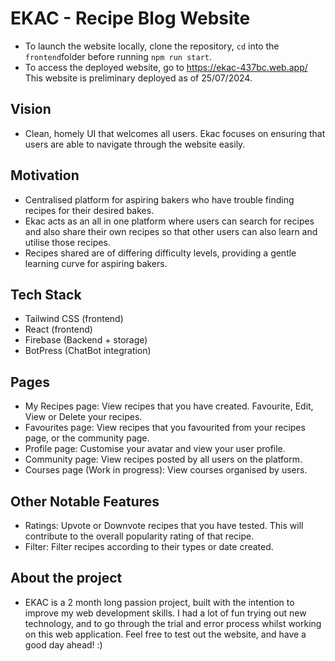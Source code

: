 # EKAC - Recipe Blog Website

* To launch the website locally, clone the repository, `cd` into the `frontend`folder before running `npm run start`. 
* To access the deployed website, go to https://ekac-437bc.web.app/ This website is preliminary deployed as of 25/07/2024. 

## Vision
* Clean, homely UI that welcomes all users. Ekac focuses on ensuring that users are able to navigate through the website easily.

## Motivation 
* Centralised platform for aspiring bakers who have trouble finding recipes for their desired bakes. 
* Ekac acts as an all in one platform where users can search for recipes and also share their own recipes so that other users can also learn and utilise those recipes.
* Recipes shared are of differing difficulty levels, providing a gentle learning curve for aspiring bakers.

## Tech Stack 
* Tailwind CSS (frontend)
* React (frontend)
* Firebase (Backend + storage)
* BotPress (ChatBot integration)

## Pages 
* My Recipes page: View recipes that you have created. Favourite, Edit, View or Delete your recipes. 
* Favourites page: View recipes that you favourited from your recipes page, or the community page.
* Profile page: Customise your avatar and view your user profile.
* Community page: View recipes posted by all users on the platform.
* Courses page (Work in progress): View courses organised by users.

## Other Notable Features
* Ratings: Upvote or Downvote recipes that you have tested. This will contribute to the overall popularity rating of that recipe.
* Filter: Filter recipes according to their types or date created.

## About the project 
* EKAC is a 2 month long passion project, built with the intention to improve my web development skills. I had a lot of fun trying out new technology, and to go through the trial and error process whilst working on this web application. Feel free to test out the website, and have a good day ahead! :)
